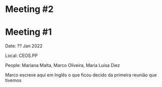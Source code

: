 # Meeting #2

# Meeting #1
Date: ?? Jan 2022

Local: CEOS.PP

People: Mariana Malta, Marco Oliveira, Maria Luisa Diez


Marco escreve aqui em Inglẽs o que ficou decido da primeira reunião que tivemos

